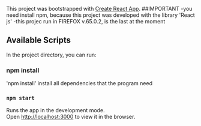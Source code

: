 This project was bootstrapped with [Create React App](https://github.com/facebook/create-react-app).
##IMPORTANT
-you need install npm, because this project was developed with the library 'React js'
-this projec run in FIREFOX  v.65.0.2, is the last at the moment
## Available Scripts

In the project directory, you can run:
### npm install
'npm install' install all dependencies that the program need
### `npm start`

Runs the app in the development mode.<br>
Open [http://localhost:3000](http://localhost:3000) to view it in the browser.






